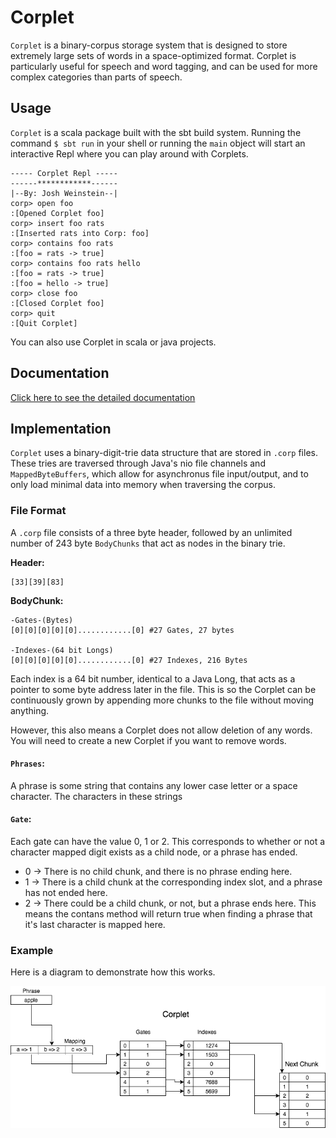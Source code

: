 # Corplet

`Corplet` is a binary-corpus storage system that is designed to store extremely large sets of words in a space-optimized format. Corplet is particularly useful for speech and word tagging, and can be used for more complex categories than parts of speech.

## Usage

`Corplet` is a scala package built with the sbt build system. Running the command `$ sbt run` in your shell or running the `main` object will start an interactive Repl where you can play around with Corplets.

```
----- Corplet Repl -----
------************------
|--By: Josh Weinstein--|
corp> open foo
:[Opened Corplet foo]
corp> insert foo rats
:[Inserted rats into Corp: foo]
corp> contains foo rats
:[foo = rats -> true]
corp> contains foo rats hello
:[foo = rats -> true]
:[foo = hello -> true]
corp> close foo
:[Closed Corplet foo]
corp> quit
:[Quit Corplet]

```

You can also use Corplet in scala or java projects.

## Documentation

[Click here to see the detailed documentation](https://jweinst1.github.io/corplet/target/scala-2.12/api/corplet/index.html)

## Implementation

`Corplet` uses a binary-digit-trie data structure that are stored in `.corp` files. These tries are traversed through Java's nio file channels and `MappedByteBuffers`, which allow for asynchronus file input/output, and to only load minimal data into memory when traversing the corpus.

### File Format

A `.corp` file consists of a three byte header, followed by an unlimited number of 243 byte `BodyChunks` that act as nodes in the binary trie.

**Header:**

```
[33][39][83]
```

**BodyChunk:**

```
-Gates-(Bytes)
[0][0][0][0][0]............[0] #27 Gates, 27 bytes

-Indexes-(64 bit Longs)
[0][0][0][0][0]............[0] #27 Indexes, 216 Bytes
```

Each index is a 64 bit number, identical to a Java Long, that acts as a pointer to some byte address later in the file. This is so the Corplet can be continuously grown by appending more chunks to the file without moving anything.

However, this also means a Corplet does not allow deletion of any words. You will need to create a new Corplet if you want to remove words.

#### `Phrases`:

A phrase is some string that contains any lower case letter or a space character. The characters in these strings

#### `Gate`:

Each gate can have the value 0, 1 or 2. This corresponds to whether or not a character mapped digit exists as a child node, or a phrase has ended.

* 0 -> There is no child chunk, and there is no phrase ending here.
* 1 -> There is a child chunk at the corresponding index slot, and a phrase has not ended here.
* 2 -> There could be a child chunk, or not, but a phrase ends here. This means the contans method will return true when finding a phrase that it's last character is mapped here.

### Example

Here is a diagram to demonstrate how this works.

![Corp Diagram](images/Corpletpic.png)
